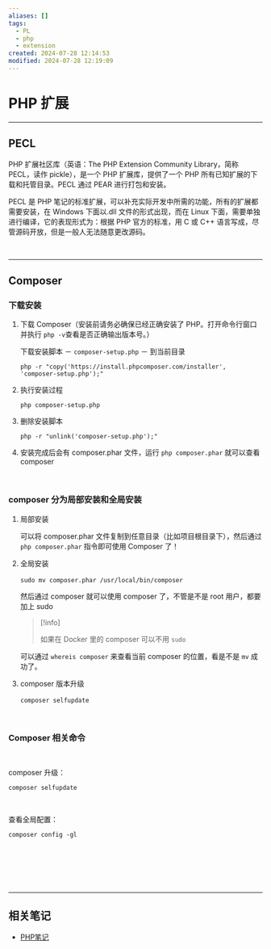 ```yaml
---
aliases: []
tags:
  - PL
  - php
  - extension
created: 2024-07-28 12:14:53
modified: 2024-07-28 12:19:09
---
```


# PHP 扩展

---

## PECL

PHP 扩展社区库（英语：The PHP Extension Community Library，简称 PECL，读作 pickle），是一个 PHP 扩展库，提供了一个 PHP 所有已知扩展的下载和托管目录。PECL 通过 PEAR 进行打包和安装。

PECL 是 <span data-type="text" id="">PHP 笔记</span>的标准扩展，可以补充实际开发中所需的功能，所有的扩展都需要安装，在 Windows 下面以.dll 文件的形式出现，而在 Linux 下面，需要单独进行编译，它的表现形式为：根据 PHP 官方的标准，用 C 或 C++ 语言写成，尽管源码开放，但是一般人无法随意更改源码。

‍

---

## Composer

### 下载安装

1. 下载 Composer（安装前请务必确保已经正确安装了 PHP。打开命令行窗口并执行 `php -v`​ 查看是否正确输出版本号。）

   下载安装脚本 － `composer-setup.php`​ － 到当前目录

   ```shell
   php -r "copy('https://install.phpcomposer.com/installer', 'composer-setup.php');"
   ```

2. 执行安装过程

   ```shell
   php composer-setup.php
   ```

3. 删除安装脚本

   ```shell
   php -r "unlink('composer-setup.php');"
   ```

4. 安装完成后会有 composer.phar 文件，运行 `php composer.phar`​ 就可以查看 composer

‍

### composer 分为局部安装和全局安装

1. 局部安装

   可以将 composer.phar 文件复制到任意目录（比如项目根目录下），然后通过 `php composer.phar`​ 指令即可使用 Composer 了！

2. 全局安装

   ​`sudo mv composer.phar /usr/local/bin/composer`​

   然后通过 composer 就可以使用 composer 了，不管是不是 root 用户，都要加上 sudo

   > [!info] 
   > 
   > 如果在 <span data-type="text" id="">Docker </span>里的 composer 可以不用 `sudo`​
   >

   可以通过 `whereis composer` ​来查看当前 composer 的位置，看是不是 `mv` ​成功了。

3. composer 版本升级

   ​`composer selfupdate`​

‍

### Composer 相关命令

‍

composer 升级：

```shell
composer selfupdate
```

‍

查看全局配置：

```shell
composer config -gl
```

‍

‍

‍

---

## 相关笔记

* [PHP笔记](PHP_Note.md)